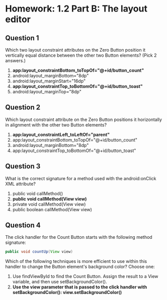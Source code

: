 # Homework: 1.2 Part B: The layout editor

## Question 1

Which two layout constraint attributes on the Zero Button position it vertically equal distance between the other two Button elements? (Pick 2 answers.)

1. **app:layout_constraintBottom_toTopOf="@+id/button_count"**
2. android:layout_marginBottom="8dp"
3. android:layout_marginStart="16dp"
4. **app:layout_constraintTop_toBottomOf="@+id/button_toast"**
5. android:layout_marginTop="8dp"

## Question 2

Which layout constraint attribute on the Zero Button positions it horizontally in alignment with the other two Button elements?

1. **app:layout_constraintLeft_toLeftOf="parent"**
2. app:layout_constraintBottom_toTopOf="@+id/button_count"
3. android:layout_marginBottom="8dp"
4. app:layout_constraintTop_toBottomOf="@+id/button_toast"

## Question 3

What is the correct signature for a method used with the android:onClick XML attribute?

1. public void callMethod()
2. **public void callMethod(View view)**
3. private void callMethod(View view)
4. public boolean callMethod(View view)

## Question 4

The click handler for the Count Button starts with the following method signature:

```java
public void countUp(View view)
```

Which of the following techniques is more efficient to use within this handler to change the Button element's background color? Choose one:

1. Use findViewById to find the Count Button. Assign the result to a View variable, and then use setBackgroundColor().
2. **Use the view parameter that is passed to the click handler with setBackgroundColor(): view.setBackgroundColor()**
